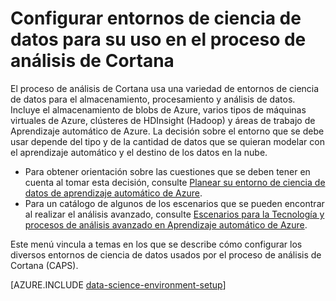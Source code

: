 <properties 
	pageTitle="Configurar entornos de ciencia de datos para usarlos en el proceso de análisis de Cortana | Azure" 
	description="Configurar entornos de ciencia de datos para su uso en el proceso de análisis de Cortana" 
	services="machine-learning" 
	documentationCenter="" 
	authors="bradsev" 
	manager="paulettm" 
	editor="cgronlun"/>

<tags 
	ms.service="machine-learning" 
	ms.workload="data-services" 
	ms.tgt_pltfrm="na" 
	ms.devlang="na" 
	ms.topic="article" 
	ms.date="02/08/2016" 
	ms.author="bradsev" />

# Configurar entornos de ciencia de datos para su uso en el proceso de análisis de Cortana

El proceso de análisis de Cortana usa una variedad de entornos de ciencia de datos para el almacenamiento, procesamiento y análisis de datos. Incluye el almacenamiento de blobs de Azure, varios tipos de máquinas virtuales de Azure, clústeres de HDInsight (Hadoop) y áreas de trabajo de Aprendizaje automático de Azure. La decisión sobre el entorno que se debe usar depende del tipo y de la cantidad de datos que se quieran modelar con el aprendizaje automático y el destino de los datos en la nube.

* Para obtener orientación sobre las cuestiones que se deben tener en cuenta al tomar esta decisión, consulte [Planear su entorno de ciencia de datos de aprendizaje automático de Azure](machine-learning-data-science-plan-your-environment.md). 
* Para un catálogo de algunos de los escenarios que se pueden encontrar al realizar el análisis avanzado, consulte [Escenarios para la Tecnología y procesos de análisis avanzado en Aprendizaje automático de Azure](../machine-learning-data-science-plan-sample-scenarios.md).

Este menú vincula a temas en los que se describe cómo configurar los diversos entornos de ciencia de datos usados por el proceso de análisis de Cortana (CAPS).

[AZURE.INCLUDE [data-science-environment-setup](../../includes/cap-setup-environments.md)]

<!---HONumber=AcomDC_0211_2016-->